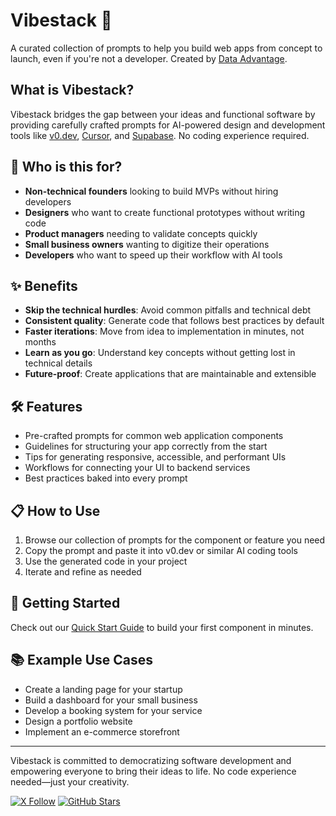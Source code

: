 # Vibestack 🚀

A curated collection of prompts to help you build web apps from concept to launch, even if you're not a developer. Created by [Data Advantage](www.buildadataadvantage.com).

## What is Vibestack?

Vibestack bridges the gap between your ideas and functional software by providing carefully crafted prompts for AI-powered design and development tools like [v0.dev](www.v0.dev), [Cursor](www.cursor.com), and [Supabase](www.supabase.com). No coding experience required.

## 🎯 Who is this for?

- **Non-technical founders** looking to build MVPs without hiring developers
- **Designers** who want to create functional prototypes without writing code
- **Product managers** needing to validate concepts quickly
- **Small business owners** wanting to digitize their operations
- **Developers** who want to speed up their workflow with AI tools

## ✨ Benefits

- **Skip the technical hurdles**: Avoid common pitfalls and technical debt
- **Consistent quality**: Generate code that follows best practices by default
- **Faster iterations**: Move from idea to implementation in minutes, not months
- **Learn as you go**: Understand key concepts without getting lost in technical details
- **Future-proof**: Create applications that are maintainable and extensible

## 🛠️ Features

- Pre-crafted prompts for common web application components
- Guidelines for structuring your app correctly from the start
- Tips for generating responsive, accessible, and performant UIs
- Workflows for connecting your UI to backend services
- Best practices baked into every prompt

## 📋 How to Use

1. Browse our collection of prompts for the component or feature you need
2. Copy the prompt and paste it into v0.dev or similar AI coding tools
3. Use the generated code in your project
4. Iterate and refine as needed

## 🚀 Getting Started

Check out our [Quick Start Guide](./docs/quick-start.md) to build your first component in minutes.

## 📚 Example Use Cases

- Create a landing page for your startup
- Build a dashboard for your small business
- Develop a booking system for your service
- Design a portfolio website
- Implement an e-commerce storefront

---

Vibestack is committed to democratizing software development and empowering everyone to bring their ideas to life. No code experience needed—just your creativity.

[![X Follow](https://img.shields.io/twitter/follow/DataAdvantageAI?style=social)](https://twitter.com/dataadvantageai)
[![GitHub Stars](https://img.shields.io/github/stars/vibestack/vibestack?style=social)](https://github.com/Data-Advantage/vibestack)
